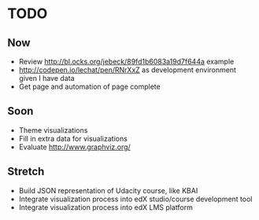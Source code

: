 # TODO

## Now
* Review http://bl.ocks.org/jebeck/89fd1b6083a19d7f644a example
* http://codepen.io/lechat/pen/RNrXxZ as development environment given I have data
* Get page and automation of page complete

## Soon
* Theme visualizations
* Fill in extra data for visualizations
* Evaluate http://www.graphviz.org/

## Stretch
* Build JSON representation of Udacity course, like KBAI
* Integrate visualization process into edX studio/course development tool
* Integrate visualization process into edX LMS platform
